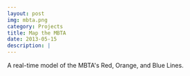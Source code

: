 ```yaml
---
layout: post
img: mbta.png
category: Projects
title: Map the MBTA
date: 2013-05-15
description: |
---
```

A real-time model of the MBTA's Red, Orange, and Blue Lines.
<br>
